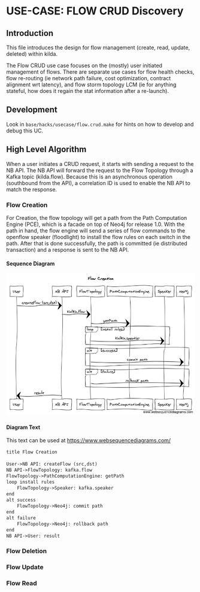 # USE-CASE: FLOW CRUD Discovery

## Introduction

This file introduces the design for flow management (create, read, update, deleted) within kilda.

The Flow CRUD use case focuses on the (mostly) user initiated management of flows. There are 
separate use cases for flow health checks, flow re-routing (ie network path failure, cost 
optimization, contract alignment wrt latency), and flow storm topology LCM (ie for anything
stateful, how does it regain the stat information after a re-launch).

## Development

Look in `base/hacks/usecase/flow.crud.make` for hints on how to develop and debug this UC.

## High Level Algorithm

When a user initiates a CRUD request, it starts with sending a request to the NB API. The NB API
will forward the request to the Flow Topology through a Kafka topic (kilda.flow). Because this is
an asynchronous operation (southbound from the API), a correlation ID is used to enable the NB
API to match the response.  

### Flow Creation

For Creation, the flow topology will get a path from the Path Computation Engine (PCE), which is a 
facade on top of Neo4j for release 1.0. With the path in hand, the flow engine will send a series 
of flow commands to the openflow speaker (floodlight) to install the flow rules on each switch in
 the path. After that is done successfully, the path is committed (ie distributed transaction) and
 a response is sent to the NB API.

#### Sequence Diagram

![Flow Creation](./flow-crud-create.png "Flow Creation")

#### Diagram Text

This text can be used at https://www.websequencediagrams.com/

```
title Flow Creation

User->NB API: createFlow (src,dst)
NB API->FlowTopology: kafka.flow
FlowTopology->PathComputationEngine: getPath
loop install rules
    FlowTopology->Speaker: kafka.speaker
end
alt success
    FlowTopology->Neo4j: commit path
end
alt failure
    FlowTopology->Neo4j: rollback path
end
NB API->User: result
```     
 
### Flow Deletion

### Flow Update

### Flow Read

   

